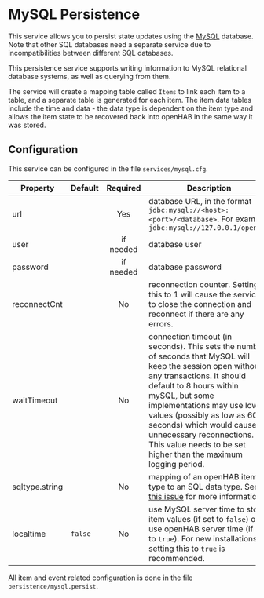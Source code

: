 # MySQL Persistence

This service allows you to persist state updates using the [MySQL](https://www.mysql.com/) database. Note that other SQL databases need a separate service due to incompatibilities between different SQL databases.

This persistence service supports writing information to MySQL relational database systems, as well as querying from them.

The service will create a mapping table called `Items` to link each item to a table, and a separate table is generated for each item. The item data tables include the time and data - the data type is dependent on the item type and allows the item state to be recovered back into openHAB in the same way it was stored.

## Configuration

This service can be configured in the file `services/mysql.cfg`.

| Property | Default | Required | Description |
|----------|---------|:--------:|-------------|
| url      |         |   Yes    | database URL, in the format `jdbc:mysql://<host>:<port>/<database>`.  For example, `jdbc:mysql://127.0.0.1/openhab` |
| user     |         | if needed | database user |
| password |         | if needed | database password |
| reconnectCnt |     |   No      | reconnection counter. Setting this to 1 will cause the service to close the connection and reconnect if there are any errors. |
| waitTimeout |      |   No      | connection timeout (in seconds). This sets the number of seconds that MySQL will keep the session open without any transactions. It should default to 8 hours within mySQL, but some implementations may use lower values (possibly as low as 60 seconds) which would cause unnecessary reconnections. This value needs to be set higher than the maximum logging period. |
| sqltype.string |   |   No      | mapping of an openHAB item type to an SQL data type.  See [this issue](https://github.com/openhab/openhab1-addons/issues/710) for more information. |
| localtime | `false` |  No      | use MySQL server time to store item values (if set to `false`) or use openHAB server time (if set to `true`). For new installations, setting this to `true` is recommended. |

All item and event related configuration is done in the file `persistence/mysql.persist`.
